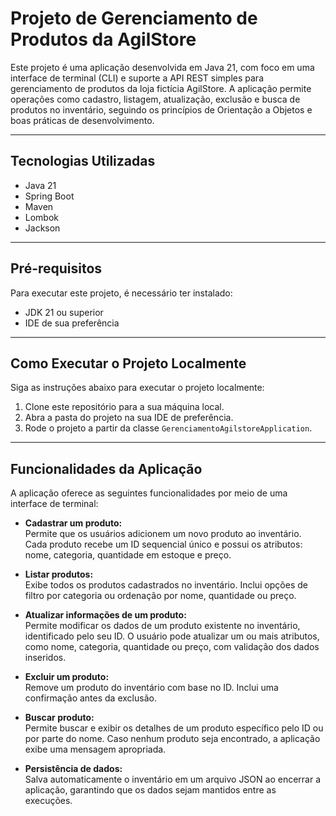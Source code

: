 
# **Projeto de Gerenciamento de Produtos da AgilStore**

Este projeto é uma aplicação desenvolvida em Java 21, com foco em uma interface de terminal (CLI) e suporte a API REST simples para gerenciamento de produtos da loja fictícia AgilStore. A aplicação permite operações como cadastro, listagem, atualização, exclusão e busca de produtos no inventário, seguindo os princípios de Orientação a Objetos e boas práticas de desenvolvimento.

---

## **Tecnologias Utilizadas**

- Java 21
- Spring Boot
- Maven  
- Lombok  
- Jackson  

---

## **Pré-requisitos**

Para executar este projeto, é necessário ter instalado:  

- JDK 21 ou superior  
- IDE de sua preferência  

---

## **Como Executar o Projeto Localmente**

Siga as instruções abaixo para executar o projeto localmente:

1. Clone este repositório para a sua máquina local.  
2. Abra a pasta do projeto na sua IDE de preferência.  
3. Rode o projeto a partir da classe `GerenciamentoAgilstoreApplication`.  

---

## **Funcionalidades da Aplicação**

A aplicação oferece as seguintes funcionalidades por meio de uma interface de terminal:

- **Cadastrar um produto:**  
  Permite que os usuários adicionem um novo produto ao inventário. Cada produto recebe um ID sequencial único e possui os atributos: nome, categoria, quantidade em estoque e preço.  

- **Listar produtos:**  
  Exibe todos os produtos cadastrados no inventário. Inclui opções de filtro por categoria ou ordenação por nome, quantidade ou preço.  

- **Atualizar informações de um produto:**  
  Permite modificar os dados de um produto existente no inventário, identificado pelo seu ID. O usuário pode atualizar um ou mais atributos, como nome, categoria, quantidade ou preço, com validação dos dados inseridos.  

- **Excluir um produto:**  
  Remove um produto do inventário com base no ID. Inclui uma confirmação antes da exclusão.  

- **Buscar produto:**  
  Permite buscar e exibir os detalhes de um produto específico pelo ID ou por parte do nome. Caso nenhum produto seja encontrado, a aplicação exibe uma mensagem apropriada.  

- **Persistência de dados:**  
  Salva automaticamente o inventário em um arquivo JSON ao encerrar a aplicação, garantindo que os dados sejam mantidos entre as execuções.  

